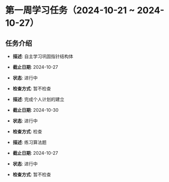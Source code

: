 # 第一周学习任务（2024-10-21 ~ 2024-10-27）

## 任务介绍
- **描述**: 自主学习巩固指针结构体
- **截止日期**: 2024-10-27
- **状态**: 进行中
- **检查方式**: 暂不检查

- **描述**: 完成个人计划的建立
- **截止日期**: 2024-10-30
- **状态**: 进行中
- **检查方式**: 检查

- **描述**: 练习算法题
- **截止日期**: 2024-10-27
- **状态**: 进行中
- **检查方式**: 暂不检查

